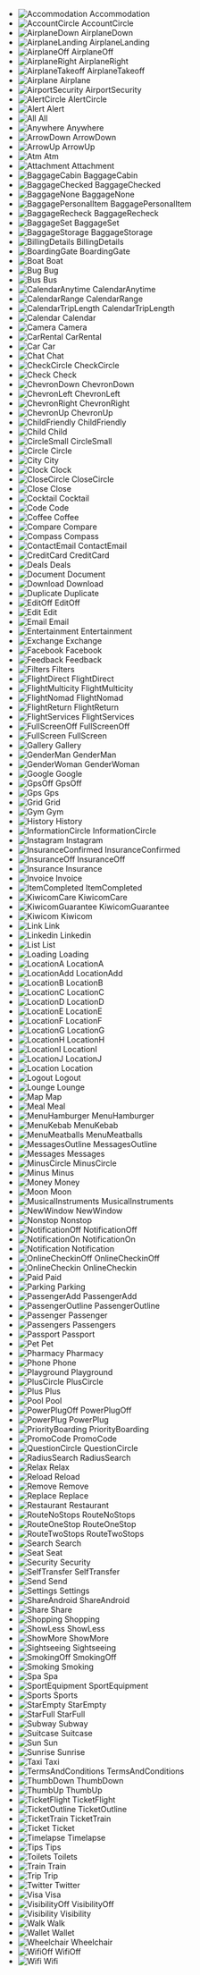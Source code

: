 - ![Accommodation](/src/icons/png/Accommodation.png?raw=true) Accommodation
- ![AccountCircle](/src/icons/png/AccountCircle.png?raw=true) AccountCircle
- ![AirplaneDown](/src/icons/png/AirplaneDown.png?raw=true) AirplaneDown
- ![AirplaneLanding](/src/icons/png/AirplaneLanding.png?raw=true) AirplaneLanding
- ![AirplaneOff](/src/icons/png/AirplaneOff.png?raw=true) AirplaneOff
- ![AirplaneRight](/src/icons/png/AirplaneRight.png?raw=true) AirplaneRight
- ![AirplaneTakeoff](/src/icons/png/AirplaneTakeoff.png?raw=true) AirplaneTakeoff
- ![Airplane](/src/icons/png/Airplane.png?raw=true) Airplane
- ![AirportSecurity](/src/icons/png/AirportSecurity.png?raw=true) AirportSecurity
- ![AlertCircle](/src/icons/png/AlertCircle.png?raw=true) AlertCircle
- ![Alert](/src/icons/png/Alert.png?raw=true) Alert
- ![All](/src/icons/png/All.png?raw=true) All
- ![Anywhere](/src/icons/png/Anywhere.png?raw=true) Anywhere
- ![ArrowDown](/src/icons/png/ArrowDown.png?raw=true) ArrowDown
- ![ArrowUp](/src/icons/png/ArrowUp.png?raw=true) ArrowUp
- ![Atm](/src/icons/png/Atm.png?raw=true) Atm
- ![Attachment](/src/icons/png/Attachment.png?raw=true) Attachment
- ![BaggageCabin](/src/icons/png/BaggageCabin.png?raw=true) BaggageCabin
- ![BaggageChecked](/src/icons/png/BaggageChecked.png?raw=true) BaggageChecked
- ![BaggageNone](/src/icons/png/BaggageNone.png?raw=true) BaggageNone
- ![BaggagePersonalItem](/src/icons/png/BaggagePersonalItem.png?raw=true) BaggagePersonalItem
- ![BaggageRecheck](/src/icons/png/BaggageRecheck.png?raw=true) BaggageRecheck
- ![BaggageSet](/src/icons/png/BaggageSet.png?raw=true) BaggageSet
- ![BaggageStorage](/src/icons/png/BaggageStorage.png?raw=true) BaggageStorage
- ![BillingDetails](/src/icons/png/BillingDetails.png?raw=true) BillingDetails
- ![BoardingGate](/src/icons/png/BoardingGate.png?raw=true) BoardingGate
- ![Boat](/src/icons/png/Boat.png?raw=true) Boat
- ![Bug](/src/icons/png/Bug.png?raw=true) Bug
- ![Bus](/src/icons/png/Bus.png?raw=true) Bus
- ![CalendarAnytime](/src/icons/png/CalendarAnytime.png?raw=true) CalendarAnytime
- ![CalendarRange](/src/icons/png/CalendarRange.png?raw=true) CalendarRange
- ![CalendarTripLength](/src/icons/png/CalendarTripLength.png?raw=true) CalendarTripLength
- ![Calendar](/src/icons/png/Calendar.png?raw=true) Calendar
- ![Camera](/src/icons/png/Camera.png?raw=true) Camera
- ![CarRental](/src/icons/png/CarRental.png?raw=true) CarRental
- ![Car](/src/icons/png/Car.png?raw=true) Car
- ![Chat](/src/icons/png/Chat.png?raw=true) Chat
- ![CheckCircle](/src/icons/png/CheckCircle.png?raw=true) CheckCircle
- ![Check](/src/icons/png/Check.png?raw=true) Check
- ![ChevronDown](/src/icons/png/ChevronDown.png?raw=true) ChevronDown
- ![ChevronLeft](/src/icons/png/ChevronLeft.png?raw=true) ChevronLeft
- ![ChevronRight](/src/icons/png/ChevronRight.png?raw=true) ChevronRight
- ![ChevronUp](/src/icons/png/ChevronUp.png?raw=true) ChevronUp
- ![ChildFriendly](/src/icons/png/ChildFriendly.png?raw=true) ChildFriendly
- ![Child](/src/icons/png/Child.png?raw=true) Child
- ![CircleSmall](/src/icons/png/CircleSmall.png?raw=true) CircleSmall
- ![Circle](/src/icons/png/Circle.png?raw=true) Circle
- ![City](/src/icons/png/City.png?raw=true) City
- ![Clock](/src/icons/png/Clock.png?raw=true) Clock
- ![CloseCircle](/src/icons/png/CloseCircle.png?raw=true) CloseCircle
- ![Close](/src/icons/png/Close.png?raw=true) Close
- ![Cocktail](/src/icons/png/Cocktail.png?raw=true) Cocktail
- ![Code](/src/icons/png/Code.png?raw=true) Code
- ![Coffee](/src/icons/png/Coffee.png?raw=true) Coffee
- ![Compare](/src/icons/png/Compare.png?raw=true) Compare
- ![Compass](/src/icons/png/Compass.png?raw=true) Compass
- ![ContactEmail](/src/icons/png/ContactEmail.png?raw=true) ContactEmail
- ![CreditCard](/src/icons/png/CreditCard.png?raw=true) CreditCard
- ![Deals](/src/icons/png/Deals.png?raw=true) Deals
- ![Document](/src/icons/png/Document.png?raw=true) Document
- ![Download](/src/icons/png/Download.png?raw=true) Download
- ![Duplicate](/src/icons/png/Duplicate.png?raw=true) Duplicate
- ![EditOff](/src/icons/png/EditOff.png?raw=true) EditOff
- ![Edit](/src/icons/png/Edit.png?raw=true) Edit
- ![Email](/src/icons/png/Email.png?raw=true) Email
- ![Entertainment](/src/icons/png/Entertainment.png?raw=true) Entertainment
- ![Exchange](/src/icons/png/Exchange.png?raw=true) Exchange
- ![Facebook](/src/icons/png/Facebook.png?raw=true) Facebook
- ![Feedback](/src/icons/png/Feedback.png?raw=true) Feedback
- ![Filters](/src/icons/png/Filters.png?raw=true) Filters
- ![FlightDirect](/src/icons/png/FlightDirect.png?raw=true) FlightDirect
- ![FlightMulticity](/src/icons/png/FlightMulticity.png?raw=true) FlightMulticity
- ![FlightNomad](/src/icons/png/FlightNomad.png?raw=true) FlightNomad
- ![FlightReturn](/src/icons/png/FlightReturn.png?raw=true) FlightReturn
- ![FlightServices](/src/icons/png/FlightServices.png?raw=true) FlightServices
- ![FullScreenOff](/src/icons/png/FullScreenOff.png?raw=true) FullScreenOff
- ![FullScreen](/src/icons/png/FullScreen.png?raw=true) FullScreen
- ![Gallery](/src/icons/png/Gallery.png?raw=true) Gallery
- ![GenderMan](/src/icons/png/GenderMan.png?raw=true) GenderMan
- ![GenderWoman](/src/icons/png/GenderWoman.png?raw=true) GenderWoman
- ![Google](/src/icons/png/Google.png?raw=true) Google
- ![GpsOff](/src/icons/png/GpsOff.png?raw=true) GpsOff
- ![Gps](/src/icons/png/Gps.png?raw=true) Gps
- ![Grid](/src/icons/png/Grid.png?raw=true) Grid
- ![Gym](/src/icons/png/Gym.png?raw=true) Gym
- ![History](/src/icons/png/History.png?raw=true) History
- ![InformationCircle](/src/icons/png/InformationCircle.png?raw=true) InformationCircle
- ![Instagram](/src/icons/png/Instagram.png?raw=true) Instagram
- ![InsuranceConfirmed](/src/icons/png/InsuranceConfirmed.png?raw=true) InsuranceConfirmed
- ![InsuranceOff](/src/icons/png/InsuranceOff.png?raw=true) InsuranceOff
- ![Insurance](/src/icons/png/Insurance.png?raw=true) Insurance
- ![Invoice](/src/icons/png/Invoice.png?raw=true) Invoice
- ![ItemCompleted](/src/icons/png/ItemCompleted.png?raw=true) ItemCompleted
- ![KiwicomCare](/src/icons/png/KiwicomCare.png?raw=true) KiwicomCare
- ![KiwicomGuarantee](/src/icons/png/KiwicomGuarantee.png?raw=true) KiwicomGuarantee
- ![Kiwicom](/src/icons/png/Kiwicom.png?raw=true) Kiwicom
- ![Link](/src/icons/png/Link.png?raw=true) Link
- ![Linkedin](/src/icons/png/Linkedin.png?raw=true) Linkedin
- ![List](/src/icons/png/List.png?raw=true) List
- ![Loading](/src/icons/png/Loading.png?raw=true) Loading
- ![LocationA](/src/icons/png/LocationA.png?raw=true) LocationA
- ![LocationAdd](/src/icons/png/LocationAdd.png?raw=true) LocationAdd
- ![LocationB](/src/icons/png/LocationB.png?raw=true) LocationB
- ![LocationC](/src/icons/png/LocationC.png?raw=true) LocationC
- ![LocationD](/src/icons/png/LocationD.png?raw=true) LocationD
- ![LocationE](/src/icons/png/LocationE.png?raw=true) LocationE
- ![LocationF](/src/icons/png/LocationF.png?raw=true) LocationF
- ![LocationG](/src/icons/png/LocationG.png?raw=true) LocationG
- ![LocationH](/src/icons/png/LocationH.png?raw=true) LocationH
- ![LocationI](/src/icons/png/LocationI.png?raw=true) LocationI
- ![LocationJ](/src/icons/png/LocationJ.png?raw=true) LocationJ
- ![Location](/src/icons/png/Location.png?raw=true) Location
- ![Logout](/src/icons/png/Logout.png?raw=true) Logout
- ![Lounge](/src/icons/png/Lounge.png?raw=true) Lounge
- ![Map](/src/icons/png/Map.png?raw=true) Map
- ![Meal](/src/icons/png/Meal.png?raw=true) Meal
- ![MenuHamburger](/src/icons/png/MenuHamburger.png?raw=true) MenuHamburger
- ![MenuKebab](/src/icons/png/MenuKebab.png?raw=true) MenuKebab
- ![MenuMeatballs](/src/icons/png/MenuMeatballs.png?raw=true) MenuMeatballs
- ![MessagesOutline](/src/icons/png/MessagesOutline.png?raw=true) MessagesOutline
- ![Messages](/src/icons/png/Messages.png?raw=true) Messages
- ![MinusCircle](/src/icons/png/MinusCircle.png?raw=true) MinusCircle
- ![Minus](/src/icons/png/Minus.png?raw=true) Minus
- ![Money](/src/icons/png/Money.png?raw=true) Money
- ![Moon](/src/icons/png/Moon.png?raw=true) Moon
- ![MusicalInstruments](/src/icons/png/MusicalInstruments.png?raw=true) MusicalInstruments
- ![NewWindow](/src/icons/png/NewWindow.png?raw=true) NewWindow
- ![Nonstop](/src/icons/png/Nonstop.png?raw=true) Nonstop
- ![NotificationOff](/src/icons/png/NotificationOff.png?raw=true) NotificationOff
- ![NotificationOn](/src/icons/png/NotificationOn.png?raw=true) NotificationOn
- ![Notification](/src/icons/png/Notification.png?raw=true) Notification
- ![OnlineCheckinOff](/src/icons/png/OnlineCheckinOff.png?raw=true) OnlineCheckinOff
- ![OnlineCheckin](/src/icons/png/OnlineCheckin.png?raw=true) OnlineCheckin
- ![Paid](/src/icons/png/Paid.png?raw=true) Paid
- ![Parking](/src/icons/png/Parking.png?raw=true) Parking
- ![PassengerAdd](/src/icons/png/PassengerAdd.png?raw=true) PassengerAdd
- ![PassengerOutline](/src/icons/png/PassengerOutline.png?raw=true) PassengerOutline
- ![Passenger](/src/icons/png/Passenger.png?raw=true) Passenger
- ![Passengers](/src/icons/png/Passengers.png?raw=true) Passengers
- ![Passport](/src/icons/png/Passport.png?raw=true) Passport
- ![Pet](/src/icons/png/Pet.png?raw=true) Pet
- ![Pharmacy](/src/icons/png/Pharmacy.png?raw=true) Pharmacy
- ![Phone](/src/icons/png/Phone.png?raw=true) Phone
- ![Playground](/src/icons/png/Playground.png?raw=true) Playground
- ![PlusCircle](/src/icons/png/PlusCircle.png?raw=true) PlusCircle
- ![Plus](/src/icons/png/Plus.png?raw=true) Plus
- ![Pool](/src/icons/png/Pool.png?raw=true) Pool
- ![PowerPlugOff](/src/icons/png/PowerPlugOff.png?raw=true) PowerPlugOff
- ![PowerPlug](/src/icons/png/PowerPlug.png?raw=true) PowerPlug
- ![PriorityBoarding](/src/icons/png/PriorityBoarding.png?raw=true) PriorityBoarding
- ![PromoCode](/src/icons/png/PromoCode.png?raw=true) PromoCode
- ![QuestionCircle](/src/icons/png/QuestionCircle.png?raw=true) QuestionCircle
- ![RadiusSearch](/src/icons/png/RadiusSearch.png?raw=true) RadiusSearch
- ![Relax](/src/icons/png/Relax.png?raw=true) Relax
- ![Reload](/src/icons/png/Reload.png?raw=true) Reload
- ![Remove](/src/icons/png/Remove.png?raw=true) Remove
- ![Replace](/src/icons/png/Replace.png?raw=true) Replace
- ![Restaurant](/src/icons/png/Restaurant.png?raw=true) Restaurant
- ![RouteNoStops](/src/icons/png/RouteNoStops.png?raw=true) RouteNoStops
- ![RouteOneStop](/src/icons/png/RouteOneStop.png?raw=true) RouteOneStop
- ![RouteTwoStops](/src/icons/png/RouteTwoStops.png?raw=true) RouteTwoStops
- ![Search](/src/icons/png/Search.png?raw=true) Search
- ![Seat](/src/icons/png/Seat.png?raw=true) Seat
- ![Security](/src/icons/png/Security.png?raw=true) Security
- ![SelfTransfer](/src/icons/png/SelfTransfer.png?raw=true) SelfTransfer
- ![Send](/src/icons/png/Send.png?raw=true) Send
- ![Settings](/src/icons/png/Settings.png?raw=true) Settings
- ![ShareAndroid](/src/icons/png/ShareAndroid.png?raw=true) ShareAndroid
- ![Share](/src/icons/png/Share.png?raw=true) Share
- ![Shopping](/src/icons/png/Shopping.png?raw=true) Shopping
- ![ShowLess](/src/icons/png/ShowLess.png?raw=true) ShowLess
- ![ShowMore](/src/icons/png/ShowMore.png?raw=true) ShowMore
- ![Sightseeing](/src/icons/png/Sightseeing.png?raw=true) Sightseeing
- ![SmokingOff](/src/icons/png/SmokingOff.png?raw=true) SmokingOff
- ![Smoking](/src/icons/png/Smoking.png?raw=true) Smoking
- ![Spa](/src/icons/png/Spa.png?raw=true) Spa
- ![SportEquipment](/src/icons/png/SportEquipment.png?raw=true) SportEquipment
- ![Sports](/src/icons/png/Sports.png?raw=true) Sports
- ![StarEmpty](/src/icons/png/StarEmpty.png?raw=true) StarEmpty
- ![StarFull](/src/icons/png/StarFull.png?raw=true) StarFull
- ![Subway](/src/icons/png/Subway.png?raw=true) Subway
- ![Suitcase](/src/icons/png/Suitcase.png?raw=true) Suitcase
- ![Sun](/src/icons/png/Sun.png?raw=true) Sun
- ![Sunrise](/src/icons/png/Sunrise.png?raw=true) Sunrise
- ![Taxi](/src/icons/png/Taxi.png?raw=true) Taxi
- ![TermsAndConditions](/src/icons/png/TermsAndConditions.png?raw=true) TermsAndConditions
- ![ThumbDown](/src/icons/png/ThumbDown.png?raw=true) ThumbDown
- ![ThumbUp](/src/icons/png/ThumbUp.png?raw=true) ThumbUp
- ![TicketFlight](/src/icons/png/TicketFlight.png?raw=true) TicketFlight
- ![TicketOutline](/src/icons/png/TicketOutline.png?raw=true) TicketOutline
- ![TicketTrain](/src/icons/png/TicketTrain.png?raw=true) TicketTrain
- ![Ticket](/src/icons/png/Ticket.png?raw=true) Ticket
- ![Timelapse](/src/icons/png/Timelapse.png?raw=true) Timelapse
- ![Tips](/src/icons/png/Tips.png?raw=true) Tips
- ![Toilets](/src/icons/png/Toilets.png?raw=true) Toilets
- ![Train](/src/icons/png/Train.png?raw=true) Train
- ![Trip](/src/icons/png/Trip.png?raw=true) Trip
- ![Twitter](/src/icons/png/Twitter.png?raw=true) Twitter
- ![Visa](/src/icons/png/Visa.png?raw=true) Visa
- ![VisibilityOff](/src/icons/png/VisibilityOff.png?raw=true) VisibilityOff
- ![Visibility](/src/icons/png/Visibility.png?raw=true) Visibility
- ![Walk](/src/icons/png/Walk.png?raw=true) Walk
- ![Wallet](/src/icons/png/Wallet.png?raw=true) Wallet
- ![Wheelchair](/src/icons/png/Wheelchair.png?raw=true) Wheelchair
- ![WifiOff](/src/icons/png/WifiOff.png?raw=true) WifiOff
- ![Wifi](/src/icons/png/Wifi.png?raw=true) Wifi

